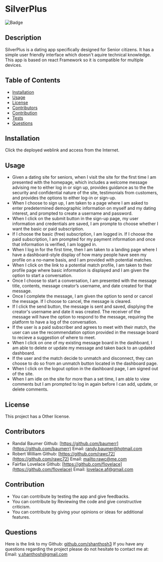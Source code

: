 # SilverPlus
  ![Badge](https://img.shields.io/badge/license-Other-blue)
 
 ## Description
 
 SilverPlus is a dating app specifically designed for Senior citizens. It has a simple user friendly interface which doesn't aquire technical knowledge. This app is based on react Framework so it is compatible for multiple devices. 

 ## Table of Contents
 * [Installation](#Installation)
 * [Usage](#Usage)
 * [License](#license)
 * [Contributors](#Contributors)
 * [Contribution](#Contribution)
 * [Tests](#Tests)
 * [Questions](#Questions)
 
 ## Installation
 Click the deployed weblink and access from the Internet.

 ## Usage
 * Given a dating site for seniors, when I visit the site for the first time I am presented with the homepage, which includes a welcome message advising me to either log in or sign up, provides guidance as to the the security and confidential nature of the site, testimonials from customers, and provides the options to either log-in or sign-up. 
 * When I choose to sign up, I am taken to a page where I am asked to enter predetermined demographic information on myself and my dating interest, and prompted to create a username and password. 
 * When I click on the submit button in the sign-up page, my user information and credentials are saved, I am prompte to choose whether I want the basic or paid subscription.  
 * If I choose the basic (free) subscription, I am logged in. If I choose the paid subscription, I am prompted for my payment information and once that information is verified, I am logged in. 
 * When I log in for the first time, then I am taken to a landing page where I have a dashboard-style display of how many people have seen my profile on a no-name basis, and I am provided with potential matches. 
 * When I click on the link to a potential match profile, I am taken to their profile page where basic information is displayed and I am given the option to start a conversation. 
 * Once I choose to start a conversation, I am presented with the message title, contents, message creator’s username, and date created for that message. 
 * Once I complete the message, I am given the option to send or cancel the message. If I choose to cancel, the message is cleared. 
 * If I click the send button, the message is sent and saved, displying the creator's username and date it was created. The receiver of the message will have the option to respond to the message, requiring the platform to have a log of the conversation. 
 * If the user is a paid subscriber and agrees to meet with their match, the user can use the recommendation option provided in the message board to recieve a suggestion of where to meet. 
 * When I click on one of my existing message board in the dashboard, I am able to delete or update my message and taken back to an updated dashboard. 
 * If the user and the match decide to unmatch and disconnect, they can choose to do so from an unmatch button located in the dashboard page. 
 * When I click on the logout option in the dashboard page, I am signed out of the site. 
 * When I am idle on the site for more than a set time, I am able to view comments but I am prompted to log in again before I can add, update, or delete comments. 
 
## License 
This project has a Other license.

## Contributors
* Randal Baumer Github: [https://github.com/baumerr](https://github.com/baumerr) Email: [randy.baumer@hotmail.com](mailto:randy.baumer@hotmail.com)
* Robert William Github: [https://github.com/rawc72](https://github.com/rawc72) Email: [mailto:rawc@me.com](mailto:rawc@me.com)
* Fairfax Lovelace Github: [https://github.com/flovelace](https://github.com/flovelace) Email: [lovelace.af@gmail.com](mailto:lovelace.af@gmail.com)
  
## Contribution
* You can contribute by testing the app and give feedbacks. 
* You can contribute by Reviewing the code and give constructive criticism.
* You can contribute by giving your opinions or ideas for additional features.

## Questions
Here is the link to my Github: [github.com/shanthosh3](github.com/shanthosh3)
If you have any questions regarding the project please do not hesitate to contact me at:
Email: [y.shanthosh@gmail.com](mailto:y.shanthosh@gmail.com)